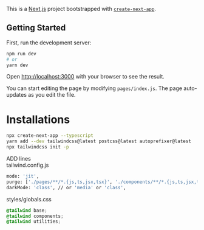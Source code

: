 This is a [Next.js](https://nextjs.org/) project bootstrapped with
[`create-next-app`](https://github.com/vercel/next.js/tree/canary/packages/create-next-app).

## Getting Started

First, run the development server:

```bash
npm run dev
# or
yarn dev
```

Open [http://localhost:3000](http://localhost:3000) with your browser to see the
result.

You can start editing the page by modifying `pages/index.js`. The page
auto-updates as you edit the file.

# Installations

```bash
npx create-next-app --typescript
yarn add --dev tailwindcss@latest postcss@latest autoprefixer@latest
npx tailwindcss init -p
```

ADD lines\
tailwind.config.js

```bash
mode: 'jit',
purge: ['./pages/**/*.{js,ts,jsx,tsx}', './components/**/*.{js,ts,jsx,tsx}'],
darkMode: 'class', // or 'media' or 'class',
```

styles/globals.css

```css
@tailwind base;
@tailwind components;
@tailwind utilities;
```
